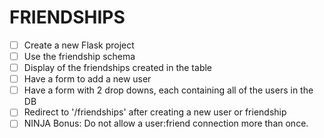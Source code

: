 # FRIENDSHIPS
-[ ] Create a new Flask project
-[ ] Use the friendship schema
-[ ] Display of the friendships created in the table
-[ ] Have a form to add a new user
-[ ] Have a form with 2 drop downs, each containing all of the users in the DB
-[ ] Redirect to '/friendships' after creating a new user or friendship
-[ ] NINJA Bonus: Do not allow a user:friend connection more than once. 